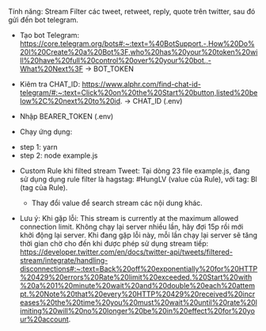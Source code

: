 Tính năng: Stream Filter các tweet, retweet, reply, quote trên twitter, sau đó gửi đến bot telegram.

 - Tạo bot Telegram: https://core.telegram.org/bots#:~:text=%40BotSupport.-,How%20Do%20I%20Create%20a%20Bot%3F,who%20has%20your%20token%20will%20have%20full%20control%20over%20your%20bot.,-What%20Next%3F -> BOT_TOKEN

 - Kiêm tra CHAT_ID: https://www.alphr.com/find-chat-id-telegram/#:~:text=Click%20on%20the%20Start%20button,listed%20below%2C%20next%20to%20id. -> CHAT_ID (.env)

 - Nhập BEARER_TOKEN (.env)

 - Chạy ứng dụng:
  + step 1: yarn
  + step 2: node example.js

* Custom Rule khi filted stream Tweet:
Tại dòng 23 file example.js, đang sử dụng dụng rule filter là hagstag: #HungLV (value của Rule), với tag: Bl (tag của Rule).  
  - Thay đổi value để search stream các nội dung khác. 

* Lưu ý:
Khi gặp lỗi: This stream is currently at the maximum allowed connection limit.
Không chạy lại server nhiều lần, hãy đợi 15p rồi mới khởi động lại server. Khi đang gặp lỗi này, mỗi lần chạy lại server sẽ tăng thời gian chờ cho đến khi được phép sử dụng stream tiếp: https://developer.twitter.com/en/docs/twitter-api/tweets/filtered-stream/integrate/handling-disconnections#:~:text=Back%20off%20exponentially%20for%20HTTP%20429%20errors%20Rate%20limit%20exceeded.%20Start%20with%20a%201%20minute%20wait%20and%20double%20each%20attempt.%20Note%20that%20every%20HTTP%20429%20received%20increases%20the%20time%20you%20must%20wait%20until%20rate%20limiting%20will%20no%20longer%20be%20in%20effect%20for%20your%20account.
